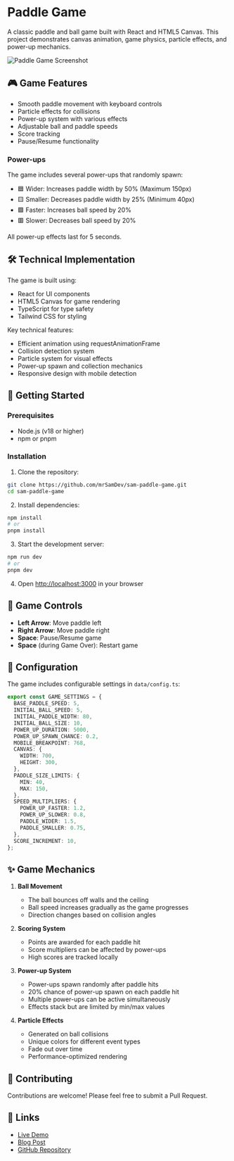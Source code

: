 # Paddle Game

A classic paddle and ball game built with React and HTML5 Canvas. This project demonstrates canvas animation, game physics, particle effects, and power-up mechanics.

![Paddle Game Screenshot](https://res.cloudinary.com/dnmuyrcd7/image/upload/f_auto,q_auto/jtawtddhkpi0rqllo10k)

## 🎮 Game Features

- Smooth paddle movement with keyboard controls
- Particle effects for collisions
- Power-up system with various effects
- Adjustable ball and paddle speeds
- Score tracking
- Pause/Resume functionality

### Power-ups

The game includes several power-ups that randomly spawn:

- 🟦 Wider: Increases paddle width by 50% (Maximum 150px)
- 🟨 Smaller: Decreases paddle width by 25% (Minimum 40px)
- 🟩 Faster: Increases ball speed by 20%
- 🟥 Slower: Decreases ball speed by 20%

All power-up effects last for 5 seconds.

## 🛠️ Technical Implementation

The game is built using:

- React for UI components
- HTML5 Canvas for game rendering
- TypeScript for type safety
- Tailwind CSS for styling

Key technical features:

- Efficient animation using requestAnimationFrame
- Collision detection system
- Particle system for visual effects
- Power-up spawn and collection mechanics
- Responsive design with mobile detection

## 🚀 Getting Started

### Prerequisites

- Node.js (v18 or higher)
- npm or pnpm

### Installation

1. Clone the repository:

```bash
git clone https://github.com/mrSamDev/sam-paddle-game.git
cd sam-paddle-game
```

2. Install dependencies:

```bash
npm install
# or
pnpm install
```

3. Start the development server:

```bash
npm run dev
# or
pnpm dev
```

4. Open [http://localhost:3000](http://localhost:3000) in your browser

## 🎯 Game Controls

- **Left Arrow**: Move paddle left
- **Right Arrow**: Move paddle right
- **Space**: Pause/Resume game
- **Space** (during Game Over): Restart game

## 🔧 Configuration

The game includes configurable settings in `data/config.ts`:

```typescript
export const GAME_SETTINGS = {
  BASE_PADDLE_SPEED: 5,
  INITIAL_BALL_SPEED: 5,
  INITIAL_PADDLE_WIDTH: 80,
  INITIAL_BALL_SIZE: 10,
  POWER_UP_DURATION: 5000,
  POWER_UP_SPAWN_CHANCE: 0.2,
  MOBILE_BREAKPOINT: 768,
  CANVAS: {
    WIDTH: 700,
    HEIGHT: 300,
  },
  PADDLE_SIZE_LIMITS: {
    MIN: 40,
    MAX: 150,
  },
  SPEED_MULTIPLIERS: {
    POWER_UP_FASTER: 1.2,
    POWER_UP_SLOWER: 0.8,
    PADDLE_WIDER: 1.5,
    PADDLE_SMALLER: 0.75,
  },
  SCORE_INCREMENT: 10,
};
```

## ✨ Game Mechanics

1. **Ball Movement**

   - The ball bounces off walls and the ceiling
   - Ball speed increases gradually as the game progresses
   - Direction changes based on collision angles

2. **Scoring System**

   - Points are awarded for each paddle hit
   - Score multipliers can be affected by power-ups
   - High scores are tracked locally

3. **Power-up System**

   - Power-ups spawn randomly after paddle hits
   - 20% chance of power-up spawn on each paddle hit
   - Multiple power-ups can be active simultaneously
   - Effects stack but are limited by min/max values

4. **Particle Effects**
   - Generated on ball collisions
   - Unique colors for different event types
   - Fade out over time
   - Performance-optimized rendering

## 🤝 Contributing

Contributions are welcome! Please feel free to submit a Pull Request.

## 🔗 Links

- [Live Demo](https://mrsamdev-paddle-game.netlify.app)
- [Blog Post](https://www.sijosam.in/blog/paddle-game/)
- [GitHub Repository](https://github.com/mrSamDev/sam-paddle-game)
